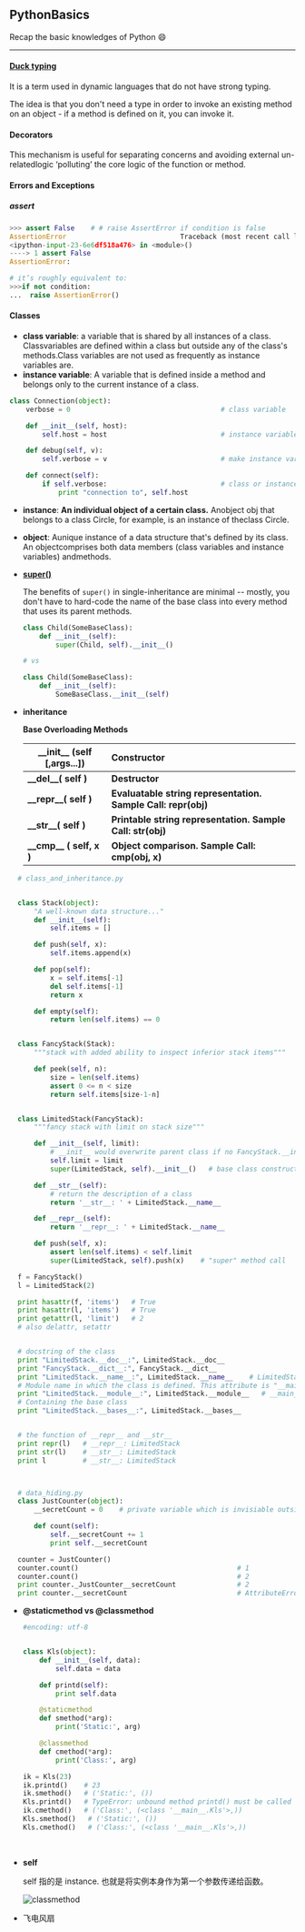 ## PythonBasics

​Recap the basic knowledges of Python :smile:

---

#### [Duck typing](http://stackoverflow.com/questions/4205130/what-is-duck-typing)

It is a term used in dynamic languages that do not have strong typing.

The idea is that you don't need a type in order to invoke an existing method on an object - if a method is defined on it, you can invoke it.



#### Decorators

This mechanism is useful for separating concerns and avoiding external un-relatedlogic ‘polluting’ the core logic of the function or method.     



#### Errors and Exceptions

##### assert

``` python
>>> assert False    # # raise AssertError if condition is false
AssertionError                            Traceback (most recent call last)
<ipython-input-23-6e6df518a476> in <module>()
----> 1 assert False
AssertionError:

# it’s roughly equivalent to:
>>>if not condition:
...  raise AssertionError()
```



#### Classes

* **class variable**: a variable that is shared by all instances of a class. Classvariables are defined within a class but outside any of the class's methods.Class variables are not used as frequently as instance variables are.
* **instance variable**: A variable that is defined inside a method and belongs only to the current instance of a class.

``` python
class Connection(object):
    verbose = 0                                     # class variable

    def __init__(self, host):
        self.host = host                            # instance variable

    def debug(self, v):
        self.verbose = v                            # make instance variable

    def connect(self):
        if self.verbose:                            # class or instance variable?
            print "connection to", self.host
```

* **instance**: **An individual object of a certain class.** Anobject obj that belongs to a class Circle, for example, is an instance of theclass Circle.
* **object**: Aunique instance of a data structure that's defined by its class. An objectcomprises both data members (class variables and instance variables) andmethods.


* **[super()](http://stackoverflow.com/questions/222877/how-to-use-super-in-python)**
  
  The benefits of `super()` in single-inheritance are minimal -- mostly, you don't have to hard-code the name of the base class into every method that uses its parent methods.
  
  ``` python
  class Child(SomeBaseClass):
      def __init__(self):
          super(Child, self).__init__()
  
  # vs
  
  class Child(SomeBaseClass):
      def __init__(self):
          SomeBaseClass.__init__(self)
  ```


* **inheritance**
  
  **Base Overloading Methods**
  
  | \_\_init__ (self [,args...]) | Constructor                              |
  | ---------------------------- | :--------------------------------------- |
  | **\_\_del__( self )**        | **Destructor**                           |
  | **\_\_repr__( self )**       | **Evaluatable string representation. Sample Call: repr(obj)** |
  | **\_\_str__( self )**        | **Printable string representation. Sample Call: str(obj)** |
  | **\_\_cmp__ ( self, x )**    | **Object comparison. Sample Call: cmp(obj, x)** |

``` python
  # class_and_inheritance.py


  class Stack(object):
      "A well-known data structure..."
      def __init__(self):
          self.items = []

      def push(self, x):
          self.items.append(x)

      def pop(self):
          x = self.items[-1]
          del self.items[-1]
          return x

      def empty(self):
          return len(self.items) == 0


  class FancyStack(Stack): 
      """stack with added ability to inspect inferior stack items"""

      def peek(self, n):
          size = len(self.items)
          assert 0 <= n < size
          return self.items[size-1-n]


  class LimitedStack(FancyStack):  
      """fancy stack with limit on stack size"""

      def __init__(self, limit):
          # __init__ would overwrite parent class if no FancyStack.__init__(self)
          self.limit = limit
          super(LimitedStack, self).__init__()   # base class constructor

      def __str__(self):
          # return the description of a class
          return '__str__: ' + LimitedStack.__name__

      def __repr__(self):
          return '__repr__: ' + LimitedStack.__name__

      def push(self, x):
          assert len(self.items) < self.limit
          super(LimitedStack, self).push(x)    # "super" method call

  f = FancyStack()
  l = LimitedStack(2)

  print hasattr(f, 'items')   # True   
  print hasattr(l, 'items')   # True
  print getattr(l, 'limit')   # 2
  # also delattr, setattr


  # docstring of the class
  print "LimitedStack.__doc__:", LimitedStack.__doc__     
  print "FancyStack.__dict__:", FancyStack.__dict__
  print "LimitedStack.__name__:", LimitedStack.__name__    # LimitedStack
  # Module name in which the class is defined. This attribute is "__main__" in interactive mode.
  print "LimitedStack.__module__:", LimitedStack.__module__   # __main__
  # Containing the base class
  print "LimitedStack.__bases__:", LimitedStack.__bases__


  # the function of __repr__ and __str__
  print repr(l)   # __repr__: LimitedStack
  print str(l)    # __str__: LimitedStack
  print l         # __str__: LimitedStack



  # data_hiding.py
  class JustCounter(object):
      __secretCount = 0    # private variable which is invisiable outside the class

      def count(self):
          self.__secretCount += 1
          print self.__secretCount

  counter = JustCounter()
  counter.count()                                       # 1
  counter.count()                                       # 2
  print counter._JustCounter__secretCount               # 2
  print counter.__secretCount                           # AttributeError
```

* **@staticmethod vs @classmethod**
  
  ``` python
  #encoding: utf-8
  
  
  class Kls(object):
      def __init__(self, data):
          self.data = data
  
      def printd(self):
          print self.data
  
      @staticmethod
      def smethod(*arg):
          print('Static:', arg)
  
      @classmethod
      def cmethod(*arg):
          print('Class:', arg)
  
  ik = Kls(23)
  ik.printd()    # 23
  ik.smethod()   # ('Static:', ())
  Kls.printd()   # TypeError: unbound method printd() must be called with Kls instance as first argument
  ik.cmethod()   # ('Class:', (<class '__main__.Kls'>,))
  Kls.smethod()   # ('Static:', ())
  Kls.cmethod()   # ('Class:', (<class '__main__.Kls'>,))
  ```
  
  ​
  
* **self**
  
  self 指的是 instance. 也就是将实例本身作为第一个参数传递给函数。
  
  ![classmethod](D:\github\pythonTricks\trans-classmethod-staticmethod-1.png)
  
* 飞电风扇